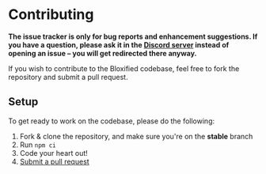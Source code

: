 # Contributing

**The issue tracker is only for bug reports and enhancement suggestions. If you have a question, please ask it in the [Discord server](https://bloxified.gq/discord) instead of opening an issue – you will get redirected there anyway.**

If you wish to contribute to the Bloxified codebase, feel free to fork the repository and submit a
pull request.

## Setup

To get ready to work on the codebase, please do the following:

1. Fork & clone the repository, and make sure you're on the **stable** branch
2. Run `npm ci`
3. Code your heart out!
4. [Submit a pull request](https://github.com/Bloxified/bloxified/compare)
